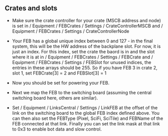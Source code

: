 ## Crates and slots ##

* Make sure the crate controller for your crate (MSCB address and node) is set in
/ Equipment / FEBCrates / Settings / CrateControllerMSCB and
/ Equipment / FEBCrates / Settings / CrateControllerNode

* Your FEB has a global unique index between 0 and 127 - in the final system, this will be the HW address of the backplane slot. For now, it is just an index. For this index, set the crate the baord is in and the slot where it is at in
/ Equipment / FEBCrates / Settings / FEBCrate and
/ Equipment / FEBCrates / Settings / FEBSlot
for unused indices, the entries in these arrays should be 255.
So if you have FEB 3 in crate 2, slot 1, set FEBCrate[3] = 2 and FEBSlot[3] = 1

* Now you should be set for powering your FEB.

* Next we map the FEB to the switching board (assuming the central switching board here, others are similar).

* Set 
/ Equipment / LinksCentral / Settings / LinkFEB
at the offset of the link on the switching board to the global FEB index defined above. You can then also set the FEBType (Pixel, SciFi, SciTile) and FEBName of the FEB connected at that link. Finally you can set the link mask at that link to 0x3 to enable bot data and slow control.